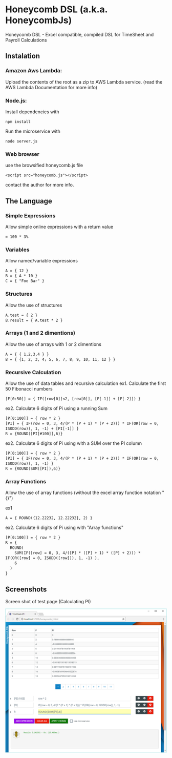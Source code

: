# Honeycomb DSL (a.k.a. HoneycombJs)
Honeycomb DSL - Excel compatible, compiled DSL for TimeSheet and Payroll Calculations

## Instalation

### Amazon Aws Lambda:
Upload the contents of the root as a zip to AWS Lambda service. (read the AWS Lambda Documentation for more info)


### Node.js:

Install dependencies with
```
npm install
```

Run the microservice with
```
node server.js
```

### Web browser
use the browsified honeycomb.js file
```
<script src="honeycomb.js"></script>
```

contact the author for more info.

## The Language

### Simple Expressions

Allow simple online expressions with a return value

```
= 100 * 3%
```

### Variables

Allow named/variable expressions

```
A = { 12 }
B = { A * 10 }
C = { "Foo Bar" }
```

### Structures

Allow the use of structures

```
A.test = { 2 } 
B.result = { A.test * 2 }
```

### Arrays (1 and 2 dimentions)

Allow the use of arrays with 1 or 2 dimentions

```
A = { { 1,2,3,4 } } 
B = { {1, 2, 3, 4; 5, 6, 7, 8; 9, 10, 11, 12 } } 
```

### Recursive Calculation

Allow the use of data tables and recursive calculation
ex1. Calculate the first 50 Fibonacci numbers

```
[F[0:50]] = { IF([row[0]]<2, [row[0]], [F[-1]] + [F[-2]]) }
```

ex2. Calculate 6 digits of Pi using a running Sum

```
[P[0:100]] = { row * 2 }
[PI] = { IF(row = 0, 3, 4/(P * (P + 1) * (P + 2))) * IF(OR(row = 0, ISODD(row)), 1, -1) + [PI[-1]] }
R = {ROUND([PI[#100]],6)}
```

ex2. Calculate 6 digits of Pi using with a SUM over the PI column

```
[P[0:100]] = { row * 2 }
[PI] = { IF(row = 0, 3, 4/(P * (P + 1) * (P + 2))) * IF(OR(row = 0, ISODD(row)), 1, -1) }
R = {ROUND(SUM([PI]),6)}
```

### Array Functions

Allow the use of array functions (without the excel array function notation "{}")

ex1

```
A = { ROUND({12.22232, 12.22232}, 2) }
```

ex2. Calculate 6 digits of Pi using with "Array functions"

```
[P[0:100]] = { row * 2 }
R = { 
  ROUND(
    SUM(IF([row] = 0, 3, 4/([P] * ([P] + 1) * ([P] + 2))) * IF(OR([row] = 0, ISODD([row])), 1, -1) ), 
    6
  ) 
}
```

## Screenshots

Screen shot of test page (Calculating PI)

![Screenshot](docs/screen.png?raw=true "Screenshot")

